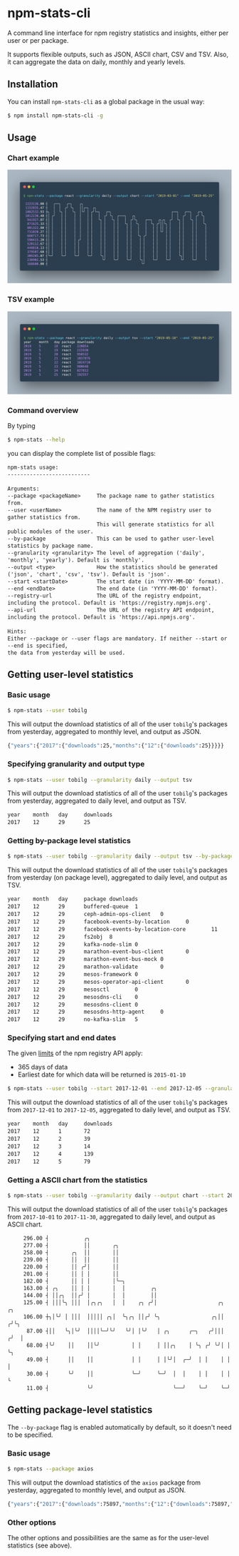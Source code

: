 # npm-stats-cli
A command line interface for npm registry statistics and insights, either per user or per package. 

It supports flexible outputs, such as JSON, ASCII chart, CSV and TSV. Also, it can aggregate the data on daily, monthly and yearly levels. 

## Installation

You can install `npm-stats-cli` as a global package in the usual way:

```bash
$ npm install npm-stats-cli -g
```

## Usage

### Chart example 
![Chart stats](docs/images/npm-stats-0.png)

### TSV example
![TSV stats](docs/images/npm-stats-1.png)

### Command overview

By typing 

```bash
$ npm-stats --help
```

you can display the complete list of possible flags:

```text
npm-stats usage:
--------------------------
 
Arguments:
--package <packageName>     The package name to gather statistics from.
--user <userName>           The name of the NPM registry user to gather statistics from.
                            This will generate statistics for all public modules of the user.
--by-package                This can be used to gather user-level statistics by package name.
--granularity <granularity> The level of aggregation ('daily', 'monthly', 'yearly'). Default is 'monthly'.
--output <type>             How the statistics should be generated ('json', 'chart', 'csv', 'tsv'). Default is 'json'.
--start <startDate>         The start date (in 'YYYY-MM-DD' format).
--end <endDate>             The end date (in 'YYYY-MM-DD' format).
--registry-url              The URL of the registry endpoint, including the protocol. Default is 'https://registry.npmjs.org'.
--api-url                   The URL of the registry API endpoint, including the protocol. Default is 'https://api.npmjs.org'.
 
Hints:
Either --package or --user flags are mandatory. If neither --start or --end is specified,
the data from yesterday will be used.
```

## Getting user-level statistics

### Basic usage

```bash
$ npm-stats --user tobilg
```

This will output the download statistics of all of the user `tobilg`'s packages from yesterday, aggregated to monthly level, and output as JSON.

```bash
{"years":{"2017":{"downloads":25,"months":{"12":{"downloads":25}}}}}
```

### Specifying granularity and output type

```bash
$ npm-stats --user tobilg --granularity daily --output tsv
```

This will output the download statistics of all of the user `tobilg`'s packages from yesterday, aggregated to daily level, and output as TSV.

```bash
year    month   day     downloads
2017    12      29      25
```

### Getting by-package level statistics

```bash
$ npm-stats --user tobilg --granularity daily --output tsv --by-package
```

This will output the download statistics of all of the user `tobilg`'s packages from yesterday (on package level), aggregated to daily level, and output as TSV.

```bash
year    month   day     package downloads
2017    12      29      buffered-queue  1
2017    12      29      ceph-admin-ops-client   0
2017    12      29      facebook-events-by-location     0
2017    12      29      facebook-events-by-location-core        11
2017    12      29      fs2obj  8
2017    12      29      kafka-node-slim 0
2017    12      29      marathon-event-bus-client       0
2017    12      29      marathon-event-bus-mock 0
2017    12      29      marathon-validate       0
2017    12      29      mesos-framework 0
2017    12      29      mesos-operator-api-client       0
2017    12      29      mesosctl        0
2017    12      29      mesosdns-cli    0
2017    12      29      mesosdns-client 0
2017    12      29      mesosdns-http-agent     0
2017    12      29      no-kafka-slim   5
```

### Specifying start and end dates

The given [limits](https://github.com/npm/registry/blob/master/docs/download-counts.md#limits) of the npm registry API apply:

* 365 days of data
* Earliest date for which data will be returned is `2015-01-10`

```bash
$ npm-stats --user tobilg --start 2017-12-01 --end 2017-12-05 --granularity daily --output tsv
```

This will output the download statistics of all of the user `tobilg`'s packages from `2017-12-01` to `2017-12-05`, aggregated to daily level, and output as TSV.

```bash
year    month   day     downloads
2017    12      1       72
2017    12      2       39
2017    12      3       14
2017    12      4       139
2017    12      5       79
```

### Getting a ASCII chart from the statistics

```bash
$ npm-stats --user tobilg --granularity daily --output chart --start 2017-10-01 --end 2017-11-30
```

This will output the download statistics of all of the user `tobilg`'s packages from `2017-10-01` to `2017-11-30`, aggregated to daily level, and output as ASCII chart.

```text
     296.00 ┤           ╭╮                                                  
     277.00 ┤           ││       ╭╮                                         
     258.00 ┤       ╭╮  ││       ││                                         
     239.00 ┤       ││  ││       ││                                         
     220.00 ┤       ││ ╭╯│       ││                                         
     201.00 ┤       ││ │ │       ││                                         
     182.00 ┤       ││ │ │       │╰─╮                                       
     163.00 ┤ ╭╮    ││ │ │       │  │        ╭╮                             
     144.00 ┤ ││╭╮  ││╭╯ │       │  │        ││                             
     125.00 ┤ │││╰╮ │││  │╭╮╭╮   │  │    ╭╮ ╭╯│                   ╭╮   ╭╮   
     106.00 ┼╮│╰╯ │ │││  │││││ ╭╮│  ╰╮╭╮ ││╭╯ ╰╮                ╭╮││  ╭╯╰╮  
      87.00 ┤││   ╰╮│╰╯  ││││╰─╯╰╯   ╰╯│ │╰╯   │ ╭╮      ╭─╮   ╭╯│││ ╭╯  │  
      68.00 ┤╰╯    ││    ││╰╯          │ │     │ ││╭╮    │ ╰╮ ╭╯ ╰╯│ │   ╰╮ 
      49.00 ┤      ││    ││            │ │     │ │╰╯│  ╭─╯  │ │    │ │    │ 
      30.00 ┤      ╰╯    ││            ╰─╯     ╰─╯  │  │    │ │    │ │    ╰ 
      11.00 ┤            ╰╯                         ╰──╯    ╰─╯    ╰─╯      
```

## Getting package-level statistics

The `--by-package` flag is enabled automatically by default, so it doesn't need to be specified.

### Basic usage

```bash
$ npm-stats --package axios
```

This will output the download statistics of the `axios` package from yesterday, aggregated to monthly level, and output as JSON.

```bash
{"years":{"2017":{"downloads":75897,"months":{"12":{"downloads":75897,"packages":{"axios":{"downloads":75897}}}}}}}
```

### Other options

The other options and possibilities are the same as for the user-level statistics (see above).
